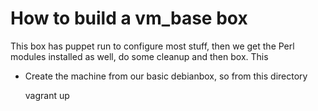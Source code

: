 # How to build a vm_base box

This box has puppet run to configure most stuff, then we get the Perl modules installed as well,
do some cleanup and then box. This 

- Create the machine from our basic debianbox, so from this directory

	vagrant up